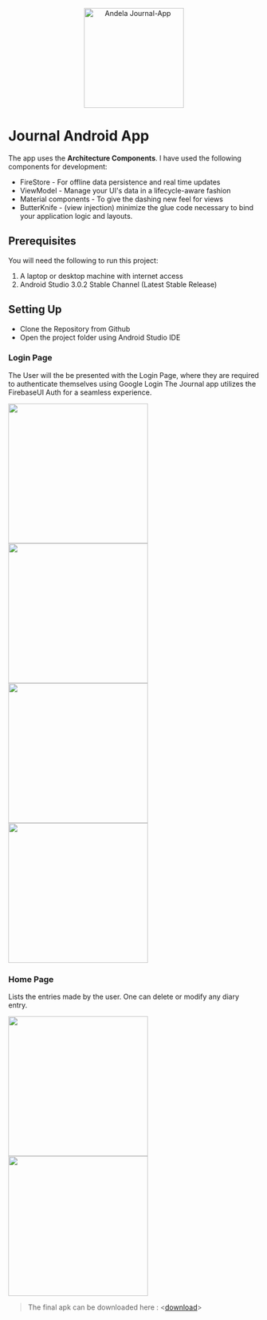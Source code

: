 <p align="center"><img src="https://user-images.githubusercontent.com/22516895/41945748-444d34ec-79b7-11e8-895a-a0884648c028.png" alt="Andela Journal-App" height="200px"></p>

# Journal Android App

The app uses the **Architecture Components**. I have used the following components for development:

* FireStore - For offline data persistence and real time updates
* ViewModel - Manage your UI's data in a lifecycle-aware fashion
* Material components - To give the dashing new feel for views
* ButterKnife - (view injection) minimize the glue code necessary to bind your application logic and layouts.

## Prerequisites
You will need the following to run this project:
1. A laptop or desktop machine with internet access
2. Android Studio 3.0.2 Stable Channel (Latest Stable Release)

## Setting Up
* Clone the Repository from Github
* Open the project folder using Android Studio IDE

### Login Page
The User will the be presented with the Login Page, where they are required to authenticate themselves using Google Login
The Journal app utilizes the FirebaseUI Auth for a seamless experience.

<img src="https://user-images.githubusercontent.com/22516895/41944408-4fb2db86-79b0-11e8-99d4-e187dc6f182c.png" width="280"/>  <img src="https://user-images.githubusercontent.com/22516895/41944409-4ffaafba-79b0-11e8-9bfd-217ba1117730.png" width="280"/> <img src="https://user-images.githubusercontent.com/22516895/41944405-4ef5aeee-79b0-11e8-8f5c-53963ff8281e.png" width="280"/><img src="https://user-images.githubusercontent.com/22516895/41944407-4f73a2f4-79b0-11e8-97a5-cdfcd816ffbe.png" width="280"/> 

### Home Page

Lists the entries made by the user. One can delete or modify any diary entry.


<img src="https://user-images.githubusercontent.com/22516895/41944410-503a0e30-79b0-11e8-8474-e0c2c4a12b3f.png" width="280"/>  <img src="https://user-images.githubusercontent.com/22516895/41944411-50945dae-79b0-11e8-8a9f-50580f7bdec4.png" width="280"/>

> The final apk can be downloaded here : <[download](https://drive.google.com/open?id=16to0-YK0Vz9F7mCxRqZYduHuwlBszGgW)>
